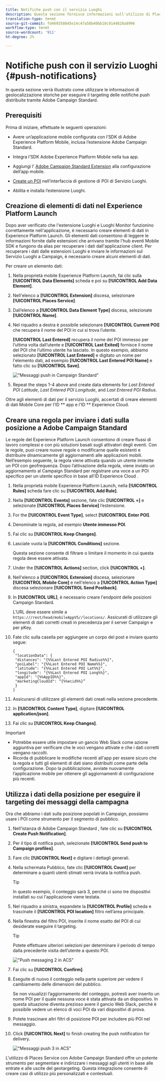 ```yaml
---
title: Notifiche push con il servizio Luoghi
description: Questa sezione fornisce informazioni sull'utilizzo di Places Service con le notifiche push in Campaign Standard.
translation-type: tm+mt
source-git-commit: fd469358845e14c47a58b40bb18c9144828a8996
workflow-type: tm+mt
source-wordcount: '911'
ht-degree: 2%

---
```



# Notifiche push con il servizio Luoghi {#push-notifications}

In questa sezione verrà illustrato come utilizzare le informazioni di geolocalizzazione storiche per eseguire il targeting delle notifiche push distribuite tramite  Adobe Campaign Standard.

## Prerequisiti  

Prima di iniziare, effettuate le seguenti operazioni:

* Avere un’applicazione mobile configurata con l’SDK di Adobe Experience Platform Mobile, inclusa l’estensione [](https://aep-sdks.gitbook.io/docs/using-mobile-extensions/adobe-campaign-standard)Adobe Campaign Standard.

* Integra l’SDK [](https://aep-sdks.gitbook.io/docs/getting-started/get-the-sdk) Adobe Experience Platform Mobile nella tua app.
* Aggiungi l’ [Adobe Campaign Standard Extension](https://aep-sdks.gitbook.io/docs/using-mobile-extensions/adobe-campaign-standard) alla configurazione dell’app mobile.

* [Create un POI](/help/poi-mgmt-ui/create-a-poi-ui.md) nell’interfaccia di gestione di POI di Servizio Luoghi.

* Abilita e installa l’estensione [](/help/places-ext-aep-sdks/places-extension/places-extension.md)Luoghi.


## Creazione di elementi di dati nel Experience Platform Launch

Dopo aver verificato che l&#39;estensione Luoghi e Luoghi Monitor funzionino correttamente nell&#39;applicazione, è necessario creare elementi di dati in Experience Platform Launch. Gli elementi dati consentono di leggere le informazioni fornite dalle estensioni che arrivano tramite l&#39;hub eventi Mobile SDK e fungono da alias per recuperare i dati dall&#39;applicazione client. Per recuperare i dati dalle estensioni Luoghi e inviare le informazioni sul Servizio Luoghi a Campaign, è necessario creare alcuni elementi di dati.

Per creare un elemento dati:

1. Nella proprietà mobile Experience Platform Launch, fai clic sulla **[!UICONTROL Data Elements]** scheda e poi su **[!UICONTROL Add Data Element]**.
1. Nell&#39;elenco a **[!UICONTROL Extension]** discesa, selezionare **[!UICONTROL Places Service]**.
1. Dall’elenco a **[!UICONTROL Data Element Type]** discesa, selezionate **[!UICONTROL Name]**.
1. Nel riquadro a destra è possibile selezionare **[!UICONTROL Current POI]** che recupera il nome del POI in cui si trova l’utente.

   **[!UICONTROL Last Entered]** recupera il nome del POI immesso per l’ultima volta dall’utente e **[!UICONTROL Last Exited]** fornisce il nome del POI che l’ultimo utente ha lasciato. In questo esempio, abbiamo selezionato **[!UICONTROL Last Entered]** e digitato un nome per l&#39;elemento dati, ad esempio **[!UICONTROL Last Entered POI Name]** e fatto clic su **[!UICONTROL Save]**.

   ![&quot;Messaggi push in Campaign Standard&quot;](/help/assets/ACS_Push1.png)

1. Repeat the steps 1-4 above and create data elements for *Last Entered POI Latitude*, *Last Entered POI Longitude*, and *Last Entered POI Radius*.

Oltre agli elementi di dati per il servizio Luoghi, accertati di creare elementi di dati Mobile Core per l&#39;ID ** app e l&#39;ID ** Experience Cloud.

## Creare una regola per inviare i dati sulla posizione a  Adobe Campaign Standard

Le regole del Experience Platform Launch consentono di creare flussi di lavoro complessi e con più soluzioni basati sugli attivatori degli eventi. Con le regole, puoi creare nuove regole o modificarne quelle esistenti e distribuire dinamicamente gli aggiornamenti alle applicazioni mobili. Nell’esempio seguente, la regola viene attivata quando un utente immette un POI con geofrequenza. Dopo l’attivazione della regola, viene inviato un aggiornamento al Campaign Standard per registrare una voce a un POI specifico per un utente specifico in base all’ID Experience Cloud .

1. Nella proprietà mobile Experience Platform Launch, nella **[!UICONTROL Rules]** scheda fare clic su **[!UICONTROL Add Rule]**.
1. Nella **[!UICONTROL Events]** sezione, fate clic **[!UICONTROL +]** e selezionate **[!UICONTROL Places Service]** l’estensione.
1. For the **[!UICONTROL Event Type]**, select **[!UICONTROL Enter POI]**.
1. Denominate la regola, ad esempio **Utente immesso POI**.
1. Fai clic su **[!UICONTROL Keep Changes]**.
1. Lasciate vuota la **[!UICONTROL Conditions]** sezione.

   Questa sezione consente di filtrare o limitare il momento in cui questa regola deve essere attivata.

1. Under the **[!UICONTROL Actions]** section, click **[!UICONTROL +]**.
1. Nell&#39;elenco a **[!UICONTROL Extension]** discesa, selezionare **[!UICONTROL Mobile Core]** e nell&#39;elenco a **[!UICONTROL Action Type]** discesa selezionare **[!UICONTROL Send Postback]**.
1. In **[!UICONTROL URL]**, è necessario creare l&#39;endpoint delle posizioni Campaign Standard.

   L’URL deve essere simile a `https:///rest/head/mobileAppV5//locations/`.
Assicurati di utilizzare gli elementi di dati corretti creati in precedenza per il server Campaign e per pKey.

1. Fate clic sulla casella per aggiungere un corpo del post e inviare quanto segue:

   ```
   {
    "locationData": {
    "distances": "{%%Last Entered POI Radius%%}",
    "poiLabel": "{%%Last Entered POI Name%%}",
    "latitude": "{%%Last Entered POI Lat%%}",
    "longitude": "{%%Last Entered POI Long%%}",
    "appId": "{%%AppID%%}",
    "marketingCloudId": “{%%ecid%%}”
    }
   }
   ```

1. Assicurarsi di utilizzare gli elementi dati creati nella sezione precedente.
1. In **[!UICONTROL Content Type]**, digitare **[!UICONTROL application/json]**.
1. Fai clic su **[!UICONTROL Keep Changes]**.

>[!IMPORTANT]
>
>* Potrebbe essere utile impostare un gancio Web  Slack come azione aggiuntiva per verificare che le voci vengano attivate e che i dati corretti vengano raccolti.
>* Ricorda di pubblicare le modifiche recenti all&#39;app per essere sicuro che la regola e tutti gli elementi di dati siano distribuiti come parte della configurazione. Dopo la pubblicazione, avviate nuovamente l’applicazione mobile per ottenere gli aggiornamenti di configurazione più recenti.


## Utilizza i dati della posizione per eseguire il targeting dei messaggi della campagna

Ora che abbiamo i dati sulla posizione popolati in Campaign, possiamo usare i POI come strumento per il segmento di pubblico.

1. Nell’istanza di Adobe Campaign Standard , fate clic su **[!UICONTROL Create Push Notification]**.
1. Per il tipo di notifica push, selezionate **[!UICONTROL Send push to Campaign profiles]**.
1. Fare clic **[!UICONTROL Next]** e digitare i dettagli generali.
1. Nella schermata Pubblico, fate clic **[!UICONTROL Count]** per determinare a quanti utenti stimati verrà inviata la notifica push.

   >[!TIP]
   >
   >In questo esempio, il conteggio sarà 3, perché ci sono tre dispositivi installati su cui l&#39;applicazione viene testata.

1. Nel riquadro a sinistra, espandete la **[!UICONTROL Profile]** scheda e trascinate il **[!UICONTROL POI location]** filtro nell’area principale.
1. Nella finestra del filtro POI, inserite il nome esatto del POI di cui desiderate eseguire il targeting.

   >[!TIP]
   >
   >Potete effettuare ulteriori selezioni per determinare il periodo di tempo dalla precedente visita dell’utente a questo POI.

   ![&quot;Push messaging 2 in ACS&quot;](/help/assets/ACS_push2.png)

1. Fai clic su **[!UICONTROL Confirm]**.
1. Eseguite di nuovo il conteggio nella parte superiore per vedere il cambiamento delle dimensioni del pubblico.

   Se non visualizzi l’aggiornamento del conteggio, potresti aver inserito un nome POI per il quale nessuna voce è stata attivata da un dispositivo. In questa situazione diventa prezioso avere il gancio Web  Slack, perché è possibile vedere un elenco di voci POI da vari dispositivi di prova.

1. Potete trascinare altri filtri di posizione POI per includere più POI nel messaggio.
1. Click **[!UICONTROL Next]** to finish creating the push notification for delivery.

   ![&quot;Messaggi push 3 in ACS&quot;](/help/assets/ACS_push3.png)

L&#39;utilizzo di Places Service con  Adobe Campaign Standard offre un potente strumento per segmentare e indirizzare i messaggi agli utenti in base alle entrate e alle uscite del geotargeting. Questa integrazione consente di creare casi di utilizzo più personalizzati e contestuali.